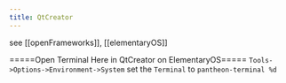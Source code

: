 ```yaml
---
title: QtCreator
---
```

see [[openFrameworks]], [[elementaryOS]]

=====Open Terminal Here in QtCreator on ElementaryOS=====
`Tools->Options->Environment->System` set the `Terminal` to `pantheon-terminal %d`
